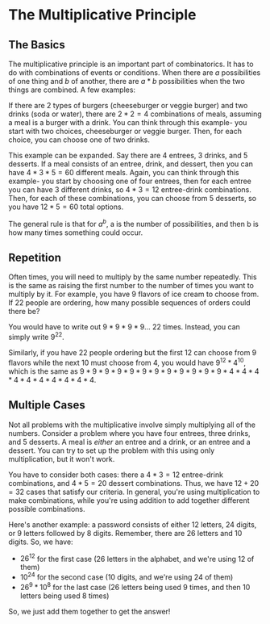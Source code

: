 # The Multiplicative Principle

## The Basics

The multiplicative principle is an important part of combinatorics. It has to do with combinations of events or conditions. When there are $a$ possibilities of one thing and $b$ of another, there are $a*b$ possibilities when the two things are combined. A few examples:

If there are 2 types of burgers (cheeseburger or veggie burger) and two drinks (soda or water), there are $2*2 = 4$ combinations of meals, assuming a meal is a burger with a drink. You can think through this example- you start with two choices, cheeseburger or veggie burger. Then, for each choice, you can choose one of two drinks.

This example can be expanded. Say there are 4 entrees, 3 drinks, and 5 desserts. If a meal consists of an entree, drink, and dessert, then you can have $4*3*5 = 60$ different meals. Again, you can think through this example- you start by choosing one of four entrees, then for each entree you can have 3 different drinks, so $4*3 = 12$ entree-drink combinations. Then, for each of these combinations, you can choose from 5 desserts, so you have $12*5=60$ total options.

The general rule is that for $a^b$, a is the number of possibilities, and then b is how many times something could occur.

## Repetition

Often times, you will need to multiply by the same number repeatedly. This is the same as raising the first number to the number of times you want to multiply by it. For example, you have 9 flavors of ice cream to choose from. If 22 people are ordering, how many possible sequences of orders could there be?

You would have to write out $9*9*9*9...$  22 times. Instead, you can simply write $9^{22}$.

Similarly, if you have 22 people ordering but the first 12 can choose from 9 flavors while the next 10 must choose from 4, you would have $9^{12}*4^{10}$, which is the same as $9*9*9*9*9*9*9*9*9*9*9*9*4*4*4*4*4*4*4*4*4*4$.

## Multiple Cases

Not all problems with the multiplicative involve simply multiplying all of the numbers. Consider a problem where you have four entrees, three drinks, and 5 desserts. A meal is *either* an entree and a drink, or an entree and a dessert. You can try to set up the problem with this using only multiplication, but it won't work.

You have to consider both cases: there a $4*3 = 12$ entree-drink combinations, and $4*5=20$ dessert combinations. Thus, we have $12+20 = 32$ cases that satisfy our criteria. In general, you're using multiplication to make combinations, while you're using addition to add together different possible combinations.

Here's another example: a password consists of either 12 letters, 24 digits, or 9 letters followed by 8 digits. Remember, there are 26 letters and 10 digits. So, we have:

- $26^{12}$ for the first case (26 letters in the alphabet, and we're using 12 of them)
- $10^{24}$ for the second case (10 digits, and we're using 24 of them)
- $26^9*10^8$ for the last case (26 letters being used 9 times, and then 10 letters being used 8 times)

So, we just add them together to get the answer!